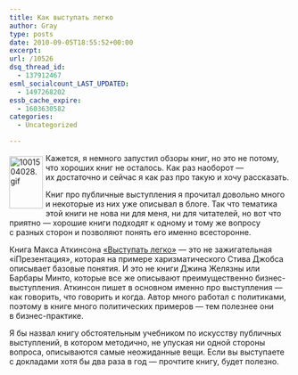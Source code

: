 ```yaml
---
title: Как выступать легко
author: Gray
type: posts
date: 2010-09-05T18:55:52+00:00
excerpt:
url: /10526
dsq_thread_id:
  - 137912467
esml_socialcount_LAST_UPDATED:
  - 1497268202
essb_cache_expire:
  - 1603630582
categories:
  - Uncategorized

---
```








<a href="http://www.ozon.ru/context/detail/id/4921516/?partner=searchengines" target="_blank"><img src="https://i0.wp.com/ozon.ru//multimedia/books_covers/small/1001504028.gif?resize=60%2C94" width="60" height="94" alt="1001504028.gif" style="float:left; margin-top:5px; margin-right:5px; margin-bottom:5px;" data-recalc-dims="1" /></a>

Кажется, я&nbsp;немного запустил обзоры книг, но&nbsp;это не&nbsp;потому, что хороших книг не&nbsp;осталось. Как раз наоборот&nbsp;&mdash; их&nbsp;достаточно и&nbsp;сейчас я&nbsp;как раз про такую и&nbsp;хочу рассказать.

Книг про публичные выступления я&nbsp;прочитал довольно много и&nbsp;некоторые из&nbsp;них уже описывал в&nbsp;блоге. Так что тематика этой книги не&nbsp;нова ни&nbsp;для меня, ни&nbsp;для читателей, но&nbsp;вот что приятно&nbsp;&mdash; хорошие книги подходят к&nbsp;одному и&nbsp;тому&nbsp;же вопросу с&nbsp;разных сторон и&nbsp;позволяют понять его именно всесторонне.

Книга Макса Аткинсона <a href="http://www.ozon.ru/context/detail/id/4921516/?partner=searchengines" target="_blank">&laquo;Выступать легко&raquo;</a>&nbsp;&mdash; это не&nbsp;зажигательная &laquo;iПрезентация&raquo;, которая на&nbsp;примере харизматического Стива Джобса описывает базовые понятия. И&nbsp;это не&nbsp;книги Джина Желязны или Барбары Минто, которые все&nbsp;же описывают преимущественно бизнес-выступления. Аткинсон пишет в&nbsp;основном именно про выступления&nbsp;&mdash; как говорить, что говорить и&nbsp;когда. Автор много работал с&nbsp;политиками, поэтому в&nbsp;книге много политических примеров&nbsp;&mdash; тем полезнее они в&nbsp;бизнес-практике.

Я&nbsp;бы назвал книгу обстоятельным учебником по&nbsp;искусству публичных выступлений, в&nbsp;котором методично, не&nbsp;упуская ни&nbsp;одной стороны вопроса, описываются самые неожиданные вещи. Если вы&nbsp;выступаете с&nbsp;докладами хотя&nbsp;бы два раза в&nbsp;год&nbsp;&mdash; прочтите книгу, будет полезно.